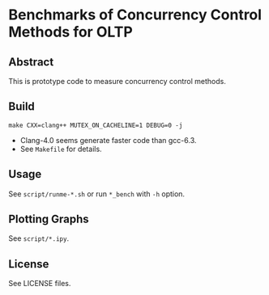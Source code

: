 # Benchmarks of Concurrency Control Methods for OLTP

## Abstract

This is prototype code to measure concurrency control methods.


## Build

`make CXX=clang++ MUTEX_ON_CACHELINE=1 DEBUG=0 -j`

- Clang-4.0 seems generate faster code than gcc-6.3.
- See `Makefile` for details.

## Usage

See `script/runme-*.sh` or run `*_bench` with `-h` option.

## Plotting Graphs

See `script/*.ipy`.

## License

See LICENSE files.
